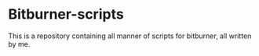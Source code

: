 # Bitburner-scripts
This is a repository containing all manner of scripts for bitburner, all written by me.
